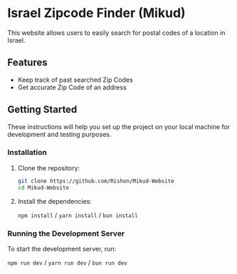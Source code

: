 # Israel Zipcode Finder (Mikud)

This website allows users to easily search for postal codes of a location in Israel.

## Features

- Keep track of past searched Zip Codes
- Get accurate Zip Code of an address

## Getting Started

These instructions will help you set up the project on your local machine for development and testing purposes.

### Installation

1. Clone the repository:

    ```sh
    git clone https://github.com/Rishon/Mikud-Website
    cd Mikud-Website
    ```

2. Install the dependencies:

    ``npm install`` / ``yarn install`` / ``bun install``

### Running the Development Server

To start the development server, run:

``npm run dev`` / ``yarn run dev`` / ``bun run dev``
